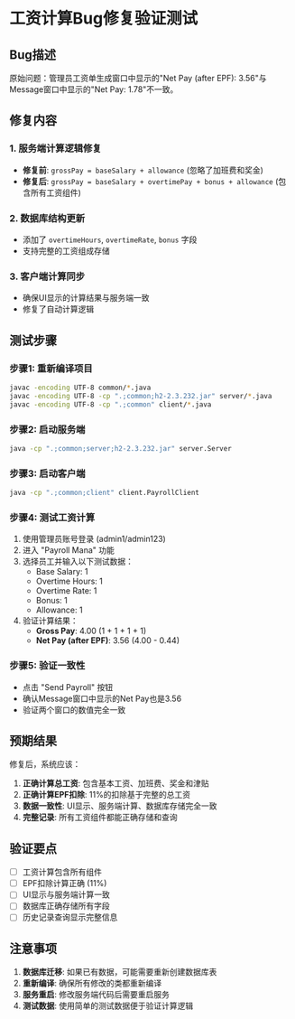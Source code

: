 # 工资计算Bug修复验证测试

## Bug描述
原始问题：管理员工资单生成窗口中显示的"Net Pay (after EPF): 3.56"与Message窗口中显示的"Net Pay: 1.78"不一致。

## 修复内容

### 1. 服务端计算逻辑修复
- **修复前**: `grossPay = baseSalary + allowance` (忽略了加班费和奖金)
- **修复后**: `grossPay = baseSalary + overtimePay + bonus + allowance` (包含所有工资组件)

### 2. 数据库结构更新
- 添加了 `overtimeHours`, `overtimeRate`, `bonus` 字段
- 支持完整的工资组成存储

### 3. 客户端计算同步
- 确保UI显示的计算结果与服务端一致
- 修复了自动计算逻辑

## 测试步骤

### 步骤1: 重新编译项目
```bash
javac -encoding UTF-8 common/*.java
javac -encoding UTF-8 -cp ".;common;h2-2.3.232.jar" server/*.java
javac -encoding UTF-8 -cp ".;common" client/*.java
```

### 步骤2: 启动服务端
```bash
java -cp ".;common;server;h2-2.3.232.jar" server.Server
```

### 步骤3: 启动客户端
```bash
java -cp ".;common;client" client.PayrollClient
```

### 步骤4: 测试工资计算
1. 使用管理员账号登录 (admin1/admin123)
2. 进入 "Payroll Mana" 功能
3. 选择员工并输入以下测试数据：
   - Base Salary: 1
   - Overtime Hours: 1
   - Overtime Rate: 1
   - Bonus: 1
   - Allowance: 1
4. 验证计算结果：
   - **Gross Pay**: 4.00 (1 + 1 + 1 + 1)
   - **Net Pay (after EPF)**: 3.56 (4.00 - 0.44)

### 步骤5: 验证一致性
- 点击 "Send Payroll" 按钮
- 确认Message窗口中显示的Net Pay也是3.56
- 验证两个窗口的数值完全一致

## 预期结果

修复后，系统应该：
1. **正确计算总工资**: 包含基本工资、加班费、奖金和津贴
2. **正确计算EPF扣除**: 11%的扣除基于完整的总工资
3. **数据一致性**: UI显示、服务端计算、数据库存储完全一致
4. **完整记录**: 所有工资组件都能正确存储和查询

## 验证要点

- [ ] 工资计算包含所有组件
- [ ] EPF扣除计算正确 (11%)
- [ ] UI显示与服务端计算一致
- [ ] 数据库正确存储所有字段
- [ ] 历史记录查询显示完整信息

## 注意事项

1. **数据库迁移**: 如果已有数据，可能需要重新创建数据库表
2. **重新编译**: 确保所有修改的类都重新编译
3. **服务重启**: 修改服务端代码后需要重启服务
4. **测试数据**: 使用简单的测试数据便于验证计算逻辑


